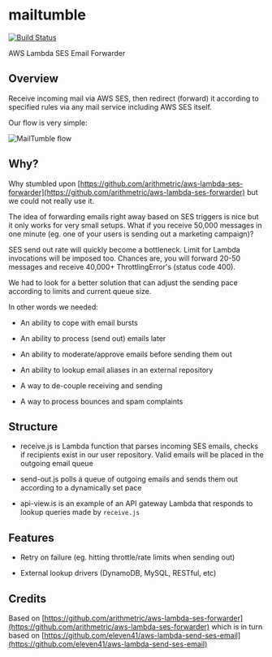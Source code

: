 # mailtumble
[![Build Status](https://travis-ci.org/PoweredLocal/mailtumble.svg?branch=master)](https://travis-ci.org/PoweredLocal/mailtumble)

AWS Lambda SES Email Forwarder

## Overview

Receive incoming mail via AWS SES, then redirect (forward) it according to specified rules via any mail service including AWS SES itself.

Our flow is very simple:

![MailTumble flow](https://www.mysenko.com/images/mailtumble-flow.png)

## Why?

Why stumbled upon [https://github.com/arithmetric/aws-lambda-ses-forwarder](https://github.com/arithmetric/aws-lambda-ses-forwarder) but we could not
really use it.

The idea of forwarding emails right away based on SES triggers is nice but it only works for very small setups. What if you
receive 50,000 messages in one minute (eg. one of your users is sending out a marketing campaign)?

SES send out rate will quickly become a bottleneck. Limit for Lambda invocations will be imposed too. Chances are, you will
forward 20-50 messages and receive 40,000+ ThrottlingError's (status code 400). 
 
We had to look for a better solution that can adjust the sending pace according to limits and current queue size.

In other words we needed:

- An ability to cope with email bursts

- An ability to process (send out) emails later

- An ability to moderate/approve emails before sending them out

- An ability to lookup email aliases in an external repository

- A way to de-couple receiving and sending

- A way to process bounces and spam complaints

## Structure

- receive.js is Lambda function that parses incoming SES emails, checks if recipients exist in our user repository. Valid emails will be
placed in the outgoing email queue

- send-out.js polls a queue of outgoing emails and sends them out according to a dynamically set pace

- api-view.is is an example of an API gateway Lambda that responds to lookup queries made by `receive.js`

## Features

- Retry on failure (eg. hitting throttle/rate limits when sending out)

- External lookup drivers (DynamoDB, MySQL, RESTful, etc)

## Credits

Based on [https://github.com/arithmetric/aws-lambda-ses-forwarder](https://github.com/arithmetric/aws-lambda-ses-forwarder) which is in turn based on [https://github.com/eleven41/aws-lambda-send-ses-email](https://github.com/eleven41/aws-lambda-send-ses-email)
